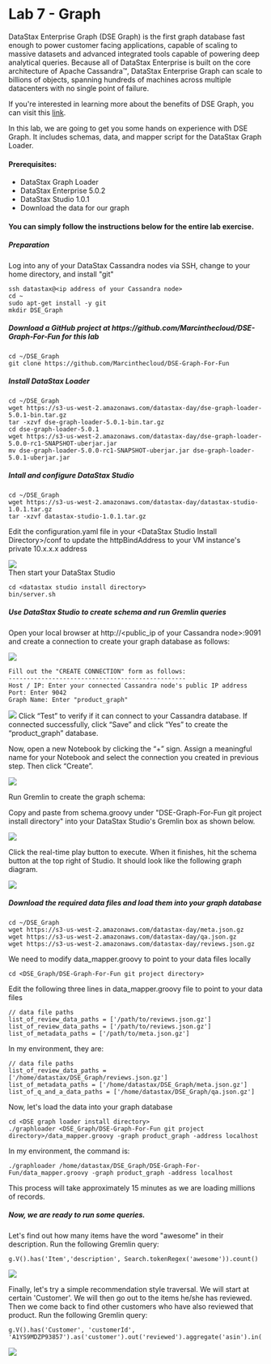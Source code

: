 # Lab 7 - Graph

DataStax Enterprise Graph (DSE Graph) is the first graph database fast enough to power customer facing applications, capable of scaling to massive datasets and advanced integrated tools capable of powering deep analytical queries. Because all of DataStax Enterprise is built on the core architecture of Apache Cassandra™, DataStax Enterprise Graph can scale to billions of objects, spanning hundreds of machines across multiple datacenters with no single point of failure.

If you're interested in learning more about the benefits of DSE Graph, you can visit this [link](https://docs.datastax.com/en/latest-dse/datastax_enterprise/graph/dseGraphAbout.html).

In this lab, we are going to get you some hands on experience with DSE Graph. It includes schemas, data, and mapper script for the DataStax Graph Loader.

#### Prerequisites:

- DataStax Graph Loader
- DataStax Enterprise 5.0.2
- DataStax Studio 1.0.1
- Download the data for our graph

#### You can simply follow the instructions below for the entire lab exercise.

##### Preparation

Log into any of your DataStax Cassandra nodes via SSH, change to your home directory, and install "git"
```
ssh datastax@<ip address of your Cassandra node>
cd ~
sudo apt-get install -y git
mkdir DSE_Graph
```

##### Download a GitHub project at https:\/\/github.com/Marcinthecloud/DSE-Graph-For-Fun for this lab
```
cd ~/DSE_Graph
git clone https://github.com/Marcinthecloud/DSE-Graph-For-Fun
```

##### Install DataStax Loader
```
cd ~/DSE_Graph
wget https://s3-us-west-2.amazonaws.com/datastax-day/dse-graph-loader-5.0.1-bin.tar.gz
tar -xzvf dse-graph-loader-5.0.1-bin.tar.gz
cd dse-graph-loader-5.0.1
wget https://s3-us-west-2.amazonaws.com/datastax-day/dse-graph-loader-5.0.0-rc1-SNAPSHOT-uberjar.jar
mv dse-graph-loader-5.0.0-rc1-SNAPSHOT-uberjar.jar dse-graph-loader-5.0.1-uberjar.jar
```

##### Intall and configure DataStax Studio

```
cd ~/DSE_Graph
wget https://s3-us-west-2.amazonaws.com/datastax-day/datastax-studio-1.0.1.tar.gz
tar -xzvf datastax-studio-1.0.1.tar.gz
```

Edit the configuration.yaml file in your \<DataStax Studio Install Directory\>/conf to update the httpBindAddress to your VM instance's private 10.x.x.x address

![](./img/lab7_datastax_studio_configuration_yaml.png)
<br>
Then start your DataStax Studio

```
cd <datastax studio install directory>
bin/server.sh
```

##### Use DataStax Studio to create schema and run Gremlin queries

Open your local browser at http://\<public_ip of your Cassandra node\>:9091 and create a connection to create your graph database as follows:

![](./img/lab7_datastax_front.png)

```
Fill out the "CREATE CONNECTION" form as follows:
-------------------------------------------------
Host / IP: Enter your connected Cassandra node's public IP address
Port: Enter 9042
Graph Name: Enter "product_graph"
```

![](./img/lab7_create_connection.png)
Click “Test” to verify if it can connect to your Cassandra database.  If connected successfully, click “Save” and click “Yes” to create the “product_graph” database.

Now, open a new Notebook by clicking the “+” sign.  Assign a meaningful name for your Notebook and select the connection you created in previous step.  Then click “Create”.

![](./img/lab7_create_notebook.png)

Run Gremlin to create the graph schema:

Copy and paste from schema.groovy under "DSE-Graph-For-Fun git project install directory" into your DataStax Studio's Gremlin box as shown below.

![](./img/lab7_create_schema.png)

Click the real-time play button to execute. When it finishes, hit the schema button at the top right of Studio.  It should look like the following graph diagram.

![](./img/lab7_schema_graph.png)


##### Download the required data files and load them into your graph database
```
cd ~/DSE_Graph
wget https://s3-us-west-2.amazonaws.com/datastax-day/meta.json.gz
wget https://s3-us-west-2.amazonaws.com/datastax-day/qa.json.gz
wget https://s3-us-west-2.amazonaws.com/datastax-day/reviews.json.gz
```

We need to modify data_mapper.groovy to point to your data files locally
```
cd <DSE_Graph/DSE-Graph-For-Fun git project directory>
```

Edit the following three lines in data_mapper.groovy file to point to your data files
```
// data file paths
list_of_review_data_paths = ['/path/to/reviews.json.gz']
list_of_review_data_paths = ['/path/to/reviews.json.gz']
list_of_metadata_paths = ['/path/to/meta.json.gz']
```
In my environment, they are:
```
// data file paths
list_of_review_data_paths = ['/home/datastax/DSE_Graph/reviews.json.gz']
list_of_metadata_paths = ['/home/datastax/DSE_Graph/meta.json.gz']
list_of_q_and_a_data_paths = ['/home/datastax/DSE_Graph/qa.json.gz']
```

Now, let's load the data into your graph database
```
cd <DSE graph loader install directory>
./graphloader <DSE_Graph/DSE-Graph-For-Fun git project directory>/data_mapper.groovy -graph product_graph -address localhost
```
In my environment, the command is:
```
./graphloader /home/datastax/DSE_Graph/DSE-Graph-For-Fun/data_mapper.groovy -graph product_graph -address localhost
```

This process will take approximately 15 minutes as we are loading millions of records.


##### Now, we are ready to run some queries.

Let's find out how many items have the word "awesome" in their description.  Run the following Gremlin query:

```
g.V().has('Item','description', Search.tokenRegex('awesome')).count()
```

![](./img/lab7_awesome_desc.png)


Finally, let's try a simple recommendation style traversal.  We will start at certain 'Customer'.  We will then go out to the items he/she has reviewed. Then we come back to find other customers who have also reviewed that product.  Run the following Gremlin query:
```
g.V().has('Customer', 'customerId', 'A1YS9MDZP93857').as('customer').out('reviewed').aggregate('asin').in('reviewed').where(neq('customer')).dedup().values('name').limit(10)
```

![](./img/lab7_cross_ref_cust_reviews.png)

